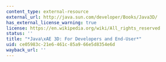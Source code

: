 ```yaml
---
content_type: external-resource
external_url: http://java.sun.com/developer/Books/Java3D/
has_external_license_warning: true
license: https://en.wikipedia.org/wiki/All_rights_reserved
status: ''
title: "*Java\xAE 3D: For Developers and End-User*"
uid: ce05983c-21e6-461c-85a9-66e5d8354e6d
wayback_url: ''
---
```

